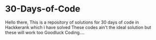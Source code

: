 # 30-Days-of-Code
Hello there,
            This is a repository of solutions for 30 days of code in Hackkerank which i have solved 
            These codes ain't the ideal solution but these will work too 
                                                                                                    Goodluck Coding....
